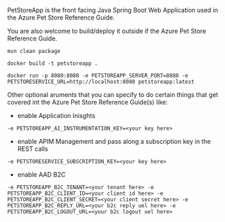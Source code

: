 PetStoreApp is the front facing Java Spring Boot Web Application used in the Azure Pet Store Reference Guide.

You are also welcome to build/deploy it outside if the Azure Pet Store Reference Guide.

```mvn clean package```

```docker build -t petstoreapp .```

```docker run -p 8080:8080 -e PETSTOREAPP_SERVER_PORT=8080 -e PETSTORESERVICE_URL=http://localhost:8080 petstoreapp:latest```

Other optional aruments that you can specify to do certain things that get covered int the Azure Pet Store Reference Guide(s) like:

- enable Application Inisghts

```-e PETSTOREAPP_AI_INSTRUMENTATION_KEY=<your key here>```


- enable APIM Management and pass along a subscription key in the REST calls

```-e PETSTORESERVICE_SUBSCRIPTION_KEY=<your key here>```

- enable AAD B2C

```-e PETSTOREAPP_B2C_TENANT=<your tenant here> -e PETSTOREAPP_B2C_CLIENT_ID=<your client id here> -e PETSTOREAPP_B2C_CLIENT_SECRET=<your client secret here> -e PETSTOREAPP_B2C_REPLY_URL=<your b2c reply uel here> -e PETSTOREAPP_B2C_LOGOUT_URL=<your b2c logout uel here>```

 
